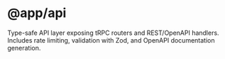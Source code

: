 # @app/api

Type-safe API layer exposing tRPC routers and REST/OpenAPI handlers. Includes rate limiting, validation with Zod, and OpenAPI documentation generation.
